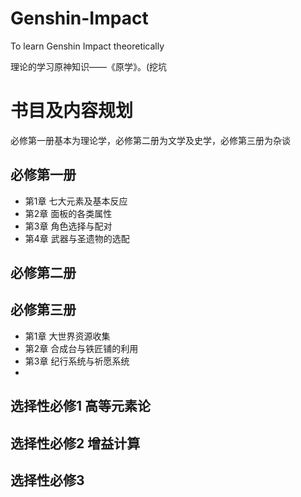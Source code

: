 # Genshin-Impact
To learn Genshin Impact theoretically

理论的学习原神知识——《原学》。(挖坑

# 书目及内容规划
必修第一册基本为理论学，必修第二册为文学及史学，必修第三册为杂谈
## 必修第一册
- 第1章 七大元素及基本反应
- 第2章 面板的各类属性
- 第3章 角色选择与配对
- 第4章 武器与圣遗物的选配
## 必修第二册
## 必修第三册
- 第1章 大世界资源收集
- 第2章 合成台与铁匠铺的利用
- 第3章 纪行系统与祈愿系统
- 
## 选择性必修1 高等元素论
## 选择性必修2 增益计算
## 选择性必修3 
